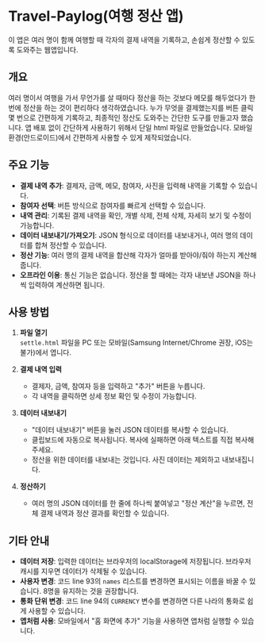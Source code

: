 # Travel-Paylog(여행 정산 앱)

이 앱은 여러 명이 함께 여행할 때 각자의 결제 내역을 기록하고, 손쉽게 정산할 수 있도록 도와주는 웹앱입니다.

## 개요

여러 명이서 여행을 가서 무언가를 살 때마다 정산을 하는 것보다 메모를 해두었다가 한번에 정산을 하는 것이 편리하다 생각하였습니다. 누가 무엇을 결제했는지를 버튼 클릭 몇 번으로 간편하게 기록하고, 최종적인 정산도 도와주는 간단한 도구를 만들고자 했습니다. 앱 배포 없이 간단하게 사용하기 위해서 단일 html 파일로 만들었습니다. 모바일 환경(안드로이드)에서 간편하게 사용할 수 있게 제작되었습니다.

## 주요 기능

- **결제 내역 추가**: 결제자, 금액, 메모, 참여자, 사진을 입력해 내역을 기록할 수 있습니다.
- **참여자 선택**: 버튼 방식으로 참여자를 빠르게 선택할 수 있습니다.
- **내역 관리**: 기록된 결제 내역을 확인, 개별 삭제, 전체 삭제, 자세히 보기 및 수정이 가능합니다.
- **데이터 내보내기/가져오기**: JSON 형식으로 데이터를 내보내거나, 여러 명의 데이터를 합쳐 정산할 수 있습니다.
- **정산 기능**: 여러 명의 결제 내역을 합산해 각자가 얼마를 받아야/줘야 하는지 계산해줍니다.
- **오프라인 이용**: 통신 기능은 없습니다. 정산을 할 때에는 각자 내보낸 JSON을 하나씩 입력하여 계산하면 됩니다.

## 사용 방법

1. **파일 열기**  
   `settle.html` 파일을 PC 또는 모바일(Samsung Internet/Chrome 권장, iOS는 불가)에서 엽니다.

2. **결제 내역 입력**  
   - 결제자, 금액, 참여자 등을 입력하고 "추가" 버튼을 누릅니다.
   - 각 내역을 클릭하면 상세 정보 확인 및 수정이 가능합니다.

3. **데이터 내보내기**  
   - "데이터 내보내기" 버튼을 눌러 JSON 데이터를 복사할 수 있습니다.
   - 클립보드에 자동으로 복사됩니다. 복사에 실패하면 아래 텍스트를 직접 복사해주세요.
   - 정산을 위한 데이터를 내보내는 것입니다. 사진 데이터는 제외하고 내보내집니다.

4. **정산하기**  
   - 여러 명의 JSON 데이터를 한 줄에 하나씩 붙여넣고 "정산 계산"을 누르면, 전체 결제 내역과 정산 결과를 확인할 수 있습니다.

## 기타 안내

- **데이터 저장**: 입력한 데이터는 브라우저의 localStorage에 저장됩니다. 브라우저 캐시를 지우면 데이터가 삭제될 수 있습니다.
- **사용자 변경**: 코드 line 93의 `names` 리스트를 변경하면 표시되는 이름을 바꿀 수 있습니다. 8명을 유지하는 것을 권장합니다.
- **통화 단위 변경**: 코드 line 94의 `CURRENCY` 변수를 변경하면 다른 나라의 통화로 쉽게 사용할 수 있습니다.
- **앱처럼 사용**: 모바일에서 "홈 화면에 추가" 기능을 사용하면 앱처럼 실행할 수 있습니다.
